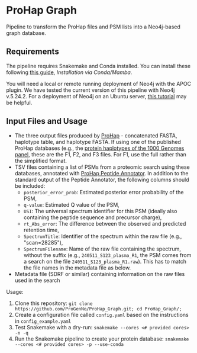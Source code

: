 # ProHap Graph
Pipeline to transform the ProHap files and PSM lists into a Neo4j-based graph database. 

## Requirements

The pipeline requires Snakemake and Conda installed. You can install these following [this guide](https://snakemake.readthedocs.io/en/stable/getting_started/installation.html), _Installation via Conda/Mamba_. 

You will need a local or remote running deployment of Neo4j with the APOC plugin. We have tested the current version of this pipeline with Neo4j v.5.24.2. For a deployment of Neo4j on an Ubuntu server, [this tutorial](https://www.digitalocean.com/community/tutorials/how-to-install-and-configure-neo4j-on-ubuntu-22-04) may be helpful.

## Input Files and Usage

* The three output files produced by [ProHap](https://github.com/ProGenNo/ProHap) - concatenated FASTA, haplotype table, and haplotype FASTA. If using one of the published ProHap databases (e.g., the [protein haplotypes of the 1000 Genomes panel](https://doi.org/10.5281/zenodo.10149277), these are the F1, F2, and F3 files. For F1, use the full rather than the simplified format.
* TSV files containing a list of PSMs from a proteomic search using these databases, annotated with [ProHap Peptide Annotator](https://github.com/ProGenNo/ProHap_PeptideAnnotator). In addition to the standard output of the Peptide Annotator, the following columns should be included:
    - `posterior_error_prob`: Estimated posterior error probability of the PSM,
    - `q-value`: Estimated Q value of the PSM,
    - `USI`: The universal spectrum identifier for this PSM (ideally also containing the peptide sequence and precursor charge),
    - `rt_Abs_error`: The difference between the observed and predicted retention time,
    - `SpectrumTitle`: Identifier of the spectrum within the raw file (e.g., "scan=28285"),
    - `SpectrumFilename`: Name of the raw file containing the spectrum, without the suffix (e.g., `240511_S123_plasma_R1`, the PSM comes from a search on the file `240511_S123_plasma_R1.raw`). This has to match the file names in the metadata file as below.
* Metadata file (SDRF or similar) containing information on the raw files used in the search

Usage:
 1. Clone this repository: `git clone https://github.com/ProGenNo/ProHap_Graph.git; cd ProHap_Graph/;`
 2. Create a configuration file called `config.yaml` based on the instructions in `config_example.yaml`
 3. Test Snakemake with a dry-run: `snakemake --cores <# provided cores> -n -q`
 4. Run the Snakemake pipeline to create your protein database: `snakemake --cores <# provided cores> -p --use-conda`
